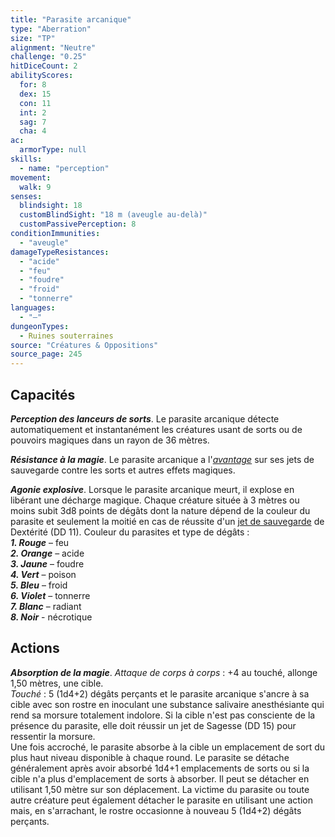 ```yaml
---
title: "Parasite arcanique"
type: "Aberration"
size: "TP"
alignment: "Neutre"
challenge: "0.25"
hitDiceCount: 2
abilityScores:
  for: 8
  dex: 15
  con: 11
  int: 2
  sag: 7
  cha: 4
ac:
  armorType: null
skills:
  - name: "perception"
movement:
  walk: 9
senses:
  blindsight: 18
  customBlindSight: "18 m (aveugle au-delà)"
  customPassivePerception: 8
conditionImmunities:
  - "aveugle"
damageTypeResistances:
  - "acide"
  - "feu"
  - "foudre"
  - "froid"
  - "tonnerre"
languages:
  - "–"
dungeonTypes:
  - Ruines souterraines
source: "Créatures & Oppositions"
source_page: 245
---
```

## Capacités
_**Perception des lanceurs de sorts**_. Le parasite arcanique détecte automatiquement et instantanément les créatures usant de sorts ou de pouvoirs magiques dans un rayon de 36 mètres.

_**Résistance à la magie**_. Le parasite arcanique a l'[_avantage_](/utiliser-les-caracteristiques/#avantage-et-desavantage) sur ses jets de sauvegarde contre les sorts et autres effets magiques.

_**Agonie explosive**_. Lorsque le parasite arcanique meurt, il explose en libérant une décharge magique. Chaque créature située à 3 mètres ou moins subit 3d8 points de dégâts dont la nature dépend de la couleur du parasite et seulement la moitié en cas de réussite d'un [jet de sauvegarde](/utiliser-les-caracteristiques/#jets-de-sauvegarde) de Dextérité (DD 11). Couleur du parasites et type de dégâts :  
***1. Rouge*** – feu  
***2. Orange*** – acide  
***3. Jaune*** – foudre  
***4. Vert*** – poison  
***5. Bleu*** – froid  
***6. Violet*** – tonnerre  
***7. Blanc*** – radiant  
***8. Noir*** - nécrotique

## Actions
_**Absorption de la magie**_. _Attaque de corps à corps_ : +4 au touché, allonge 1,50 mètres, une cible.  
_Touché_ : 5 (1d4+2) dégâts perçants et le parasite arcanique s'ancre à sa cible avec son rostre en inoculant une substance salivaire anesthésiante qui rend sa morsure totalement indolore. Si la cible n'est pas consciente de la présence du parasite, elle doit réussir un jet de Sagesse (DD 15) pour ressentir la morsure.  
Une fois accroché, le parasite absorbe à la cible un emplacement de sort du plus haut niveau disponible à chaque round. Le parasite se détache généralement après avoir absorbé 1d4+1 emplacements de sorts ou si la cible n'a plus d'emplacement de sorts à absorber. Il peut se détacher en utilisant 1,50 mètre sur son déplacement. La victime du parasite ou toute autre créature peut également détacher le parasite en utilisant une action mais, en s'arrachant, le rostre occasionne à nouveau 5 (1d4+2) dégâts perçants.
